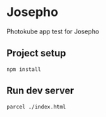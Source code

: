 # Josepho
Photokube app test for Josepho

## Project setup
```
npm install
```

## Run dev server
```
parcel ./index.html
```
